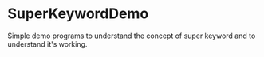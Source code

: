 # SuperKeywordDemo
Simple demo programs to understand the concept of super keyword and to understand it's working.
